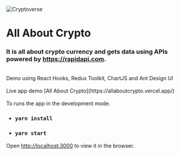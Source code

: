 ![Cryptoverse](./src/static/images/crypto.png1)

# All About Crypto

### It is all about crypto currency and gets data using APIs powered by https://rapidapi.com.

<br>
Demo using React Hooks, Redux Toolkit, ChartJS and Ant Design UI
<br><br>
Live app demo [All About Crypto](https://allaboutcrypto.vercel.app/)
<br><br>
To runs the app in the development mode.

- ### `yarn install`
- ### `yarn start`

Open [http://localhost:3000](http://localhost:3000) to view it in the browser.
